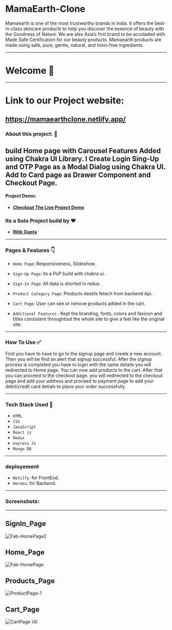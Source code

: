 # MamaEarth-Clone

<p>Mamaearth is one of the most trustworthy brands in India. It offers the best-in-class skincare products to help you discover the essence of beauty with the Goodness of Nature. We are also Asia’s first brand to be accoladed with Made Safe Certification for our beauty products. Mamaearth products are made using safe, pure, gentle, natural, and toxin-free ingredients.<p/>

---
# Welcome :wave:
---
# Link to our Project website:

https://mamaearthclone.netlify.app/
---

### About this project: :raised_hands:

build Home page with Carousel Features Added using Chakra UI Library.
I Create Login Sing-Up and OTP Page as a Modal Dialog using Chakra UI.
Add to Card page as Drawer Component and Checkout Page.
---



#### Project Demo: 
- **[Checkout The Live Project Demo](https://mamaearthclone.netlify.app/)**



### Its a Solo Project build by :heart:

- **[Ritik Gupta](https://github.com/)**


---


### Pages & Features :point_down:

- `Home Page`: Responsiveness, Slideshow.
- `Sign-Up Page`: its a PoP build with chakra ui .
- `Sign-In Page`: All data is shorted in redux.
- `Product Category Page`: Products deatils fetech from backend Api.
- `Cart Page`: User can see or remove products added in the cart.

- `Additional Features` : Kept the branding, fonts, colors and favicon and titles consistent throughtout the whole site to give a feel like the original site.

---

### How To Use ✅

First you have to have to go to the signup page and create a new account. Then you will be find an alert that signup successful. After the signup process is completed you have to login with the same details you will redirected to Home page. You can now add products to the cart. After that you can proceed to the checkout page. you will redirected to the checkout page and add your address and proceed to payment page to add your debit/credit card detials to place your order successfully. 

---

### Tech Stack Used :wrench:

- `HTML`
- `CSS`
- `JavaScript`
- `React js`
- `Redux`
- `express Js`
- `Mongo DB`
---

### deployement
- `Netilfy`: for FrontEnd.
- `Heroku`: for Backend.
---
### Screenshots:
<hr/>

## SignIn_Page

![Fab-HomePage2](https://miro.medium.com/max/1400/1*Gsa0kx-4I1lq9kPu7pkiXg.jpeg)

## Home_Page

![Fab-HomePage](https://miro.medium.com/max/1400/1*rMjqszXs4vSoOLgDrwlI9w.jpeg)

## Products_Page

![ProductPage-1](https://miro.medium.com/max/1400/1*f8UTkX2AwjHFSA84QGZayw.png)


## Cart_Page
![CartPage (4)](https://miro.medium.com/max/1400/1*LFb5BZEuaXJvQsjOSUNGOA.jpeg)
